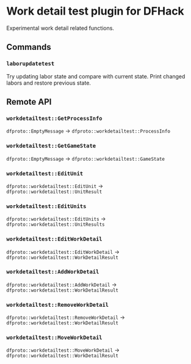 Work detail test plugin for DFHack
==================================

Experimental work detail related functions.

Commands
--------

### `laborupdatetest`

Try updating labor state and compare with current state. Print changed labors and restore previous state.

Remote API
----------

### `workdetailtest::GetProcessInfo`

`dfproto::EmptyMessage` → `dfproto::workdetailtest::ProcessInfo`

### `workdetailtest::GetGameState`

`dfproto::EmptyMessage` → `dfproto::workdetailtest::GameState`

### `workdetailtest::EditUnit`

`dfproto::workdetailtest::EditUnit` → `dfproto::workdetailtest::UnitResult`

### `workdetailtest::EditUnits`

`dfproto::workdetailtest::EditUnits` → `dfproto::workdetailtest::UnitResults`

### `workdetailtest::EditWorkDetail`

`dfproto::workdetailtest::EditWorkDetail` → `dfproto::workdetailtest::WorkDetailResult`

### `workdetailtest::AddWorkDetail`

`dfproto::workdetailtest::AddWorkDetail` → `dfproto::workdetailtest::WorkDetailResult`

### `workdetailtest::RemoveWorkDetail`

`dfproto::workdetailtest::RemoveWorkDetail` → `dfproto::workdetailtest::WorkDetailResult`

### `workdetailtest::MoveWorkDetail`

`dfproto::workdetailtest::MoveWorkDetail` → `dfproto::workdetailtest::WorkDetailResult`

